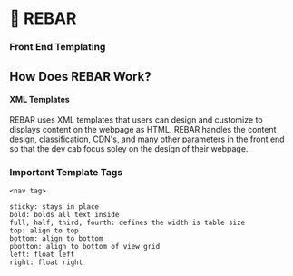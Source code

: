 # 🔧 REBAR 
### Front End Templating

## How Does REBAR Work?
#### XML Templates
REBAR uses XML templates that users can design and customize to displays content
on the webpage as HTML. REBAR handles the content design, classification, CDN's,
and many other parameters in the front end so that the dev cab focus soley on the
design of their webpage.

### Important Template Tags
`<nav tag>`
```
sticky: stays in place
bold: bolds all text inside
full, half, third, fourth: defines the width is table size
top: align to top
bottom: align to bottom
pbotton: align to bottom of view grid
left: float left
right: float right
```